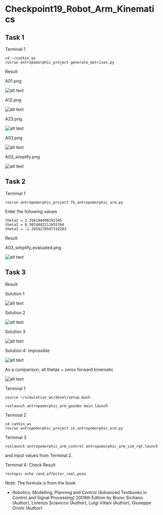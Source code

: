 # Checkpoint19_Robot_Arm_Kinematics

## Task 1

Terminal 1

```
cd ~/catkin_ws
rosrun antropomorphic_project generate_matrixes.py
```

Result

A01.png

![alt text](A01.png)

A12.png

![alt text](A12.png)

A23.png

![alt text](A23.png)

A03.png

![alt text](A03.png)

A03_simplify.png

![alt text](A03_simplify.png)

## Task 2

Terminal 1
```
rosrun antropomorphic_project fk_antropomorphic_arm.py
```

Enter the following values

```
theta1 = 2.356194490192345
theta2 = 0.5074842211955768
theta3 = -2.2459278597319283
```

Result

A03_simplify_evaluated.png

![alt text](A03_simplify_evaluated.png)

## Task 3

Result

Solution 1

![alt text](task3_solution1.png)

Solution 2

![alt text](task3_solution2.png)

Solution 3

![alt text](task3_solution3.png)

Solution 4: Impossible

![alt text](task3_sol4_impossible.png)

As a comparison, all thetas = zeros forward kinematic 

![alt text](task3_zero_all_theta.png)

Terminal 1

```
source ~/simulation_ws/devel/setup.bash

roslaunch antropomorphic_arm_gazebo main.launch
```

Terminal 2

```
cd catkin_ws
rosrun antropomorphic_project ik_antropomorphic_arm.py
```


Terminal 3

```
roslaunch antropomorphic_arm_control antropomorphic_arm_sim_rqt.launch
```
and input values from Terminal 2.

Terminal 4: Check Result
```
rostopic echo /end_effector_real_pose
```

Note: The formula is from the book

- Robotics: Modelling, Planning and Control (Advanced Textbooks in Control and Signal Processing) 2009th Edition
by Bruno Siciliano (Author), Lorenzo Sciavicco (Author), Luigi Villani (Author), Giuseppe Oriolo (Author)